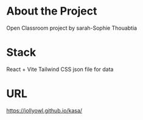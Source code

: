 # About the Project 

Open Classroom project by sarah-Sophie Thouabtia

# Stack

React + Vite 
Tailwind CSS 
json file for data

# URL 
https://jollyowl.github.io/kasa/